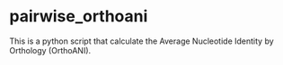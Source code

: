 # pairwise_orthoani
This is a python script that calculate the Average Nucleotide Identity by Orthology (OrthoANI).

